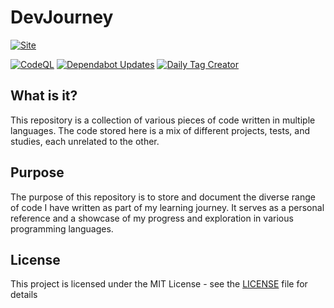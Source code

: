 # DevJourney

[![Site](https://img.shields.io/badge/upayan.dev/devjourney-1e3a8a?style=for-the-badge&logo=internet-explorer&logoColor=white)](https://upayan.dev/devjourney)

[![CodeQL](https://github.com/upayanmazumder/DevJourney/actions/workflows/github-code-scanning/codeql/badge.svg)](https://github.com/upayanmazumder/DevJourney/actions/workflows/github-code-scanning/codeql) 
[![Dependabot Updates](https://github.com/upayanmazumder/DevJourney/actions/workflows/dependabot/dependabot-updates/badge.svg)](https://github.com/upayanmazumder/DevJourney/actions/workflows/dependabot/dependabot-updates) 
[![Daily Tag Creator](https://github.com/upayanmazumder/DevJourney/actions/workflows/daily%20tag%20creator.yml/badge.svg)](https://github.com/upayanmazumder/DevJourney/actions/workflows/daily%20tag%20creator.yml) 

## What is it?

This repository is a collection of various pieces of code written in multiple languages. The code stored here is a mix of different projects, tests, and studies, each unrelated to the other.

## Purpose

The purpose of this repository is to store and document the diverse range of code I have written as part of my learning journey. It serves as a personal reference and a showcase of my progress and exploration in various programming languages.

## License

This project is licensed under the MIT License - see the [LICENSE](./LICENSE) file for details
